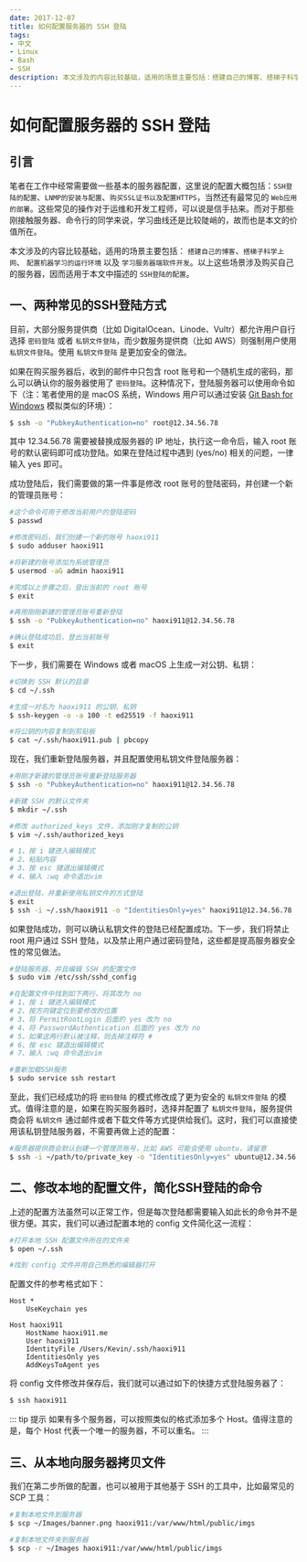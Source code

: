 ```yaml
---
date: 2017-12-07
title: 如何配置服务器的 SSH 登陆
tags:
- 中文
- Linux
- Bash
- SSH
description: 本文涉及的内容比较基础，适用的场景主要包括：搭建自己的博客、搭梯子科学上网、配置机器学习的运行环境以及学习服务器端软件开发。以上这些场景涉及购买自己的服务器，因而适用于本文中描述的SSH登陆的配置。
---
```

# 如何配置服务器的 SSH 登陆

## 引言

笔者在工作中经常需要做一些基本的服务器配置，这里说的配置大概包括：`SSH登陆的配置`、`LNMP的安装与配置`、`购买SSL证书以及配置HTTPS`，当然还有最常见的 `Web应用的部署`。这些常见的操作对于运维和开发工程师，可以说是信手拈来。而对于那些刚接触服务器、命令行的同学来说，学习曲线还是比较陡峭的，故而也是本文的价值所在。

本文涉及的内容比较基础，适用的场景主要包括： `搭建自己的博客`、`搭梯子科学上网`、 `配置机器学习的运行环境` 以及 `学习服务器端软件开发`。以上这些场景涉及购买自己的服务器，因而适用于本文中描述的 `SSH登陆的配置`。

## 一、两种常见的SSH登陆方式

目前，大部分服务提供商（比如 DigitalOcean、Linode、Vultr）都允许用户自行选择 `密码登陆` 或者 `私钥文件登陆`，而少数服务提供商（比如 AWS）则强制用户使用 `私钥文件登陆`。使用 `私钥文件登陆` 是更加安全的做法。

如果在购买服务器后，收到的邮件中只包含 root 账号和一个随机生成的密码，那么可以确认你的服务器使用了 `密码登陆`。这种情况下，登陆服务器可以使用命令如下（注：笔者使用的是 macOS 系统，Windows 用户可以通过安装 [Git Bash for Windows](https://git-for-windows.github.io/) 模拟类似的环境）：

```bash
$ ssh -o "PubkeyAuthentication=no" root@12.34.56.78
```

其中 12.34.56.78 需要被替换成服务器的 IP 地址，执行这一命令后，输入 root 账号的默认密码即可成功登陆。如果在登陆过程中遇到 (yes/no) 相关的问题，一律输入 yes 即可。

成功登陆后，我们需要做的第一件事是修改 root 账号的登陆密码，并创建一个新的管理员账号：

```bash
#这个命令可用于修改当前用户的登陆密码
$ passwd 

#修改密码后，我们创建一个新的账号 haoxi911
$ sudo adduser haoxi911

#将新建的账号添加为系统管理员
$ usermod -aG admin haoxi911

#完成以上步骤之后，登出当前的 root 账号
$ exit

#再用刚刚新建的管理员账号重新登陆
$ ssh -o "PubkeyAuthentication=no" haoxi911@12.34.56.78

#确认登陆成功后，登出当前账号
$ exit
```

下一步，我们需要在 Windows 或者 macOS 上生成一对公钥、私钥：

```bash
#切换到 SSH 默认的目录
$ cd ~/.ssh

#生成一对名为 haoxi911 的公钥、私钥
$ ssh-keygen -o -a 100 -t ed25519 -f haoxi911

#将公钥的内容复制到剪贴板
$ cat ~/.ssh/haoxi911.pub | pbcopy
```

现在，我们重新登陆服务器，并且配置使用私钥文件登陆服务器：

```bash
#用刚才新建的管理员账号重新登陆服务器
$ ssh -o "PubkeyAuthentication=no" haoxi911@12.34.56.78

#新建 SSH 的默认文件夹
$ mkdir ~/.ssh

#修改 authorized_keys 文件，添加刚才复制的公钥
$ vim ~/.ssh/authorized_keys

# 1、按 i 键进入编辑模式
# 2、粘贴内容
# 3、按 esc 键退出编辑模式
# 4、输入 :wq 命令退出vim

#退出登陆，并重新使用私钥文件的方式登陆
$ exit
$ ssh -i ~/.ssh/haoxi911 -o "IdentitiesOnly=yes" haoxi911@12.34.56.78
```

如果登陆成功，则可以确认私钥文件的登陆已经配置成功。下一步，我们将禁止 root 用户通过 SSH 登陆，以及禁止用户通过密码登陆，这些都是提高服务器安全性的常见做法。

```bash
#登陆服务器，并且编辑 SSH 的配置文件
$ sudo vim /etc/ssh/sshd_config

#在配置文件中找到如下两行，将其改为 no
# 1、按 i 键进入编辑模式
# 2、按方向键定位到要修改的位置
# 3、将 PermitRootLogin 后面的 yes 改为 no
# 4、将 PasswordAuthentication 后面的 yes 改为 no
# 5、如果这两行默认被注释，则去掉注释符 #
# 6、按 esc 键退出编辑模式
# 7、输入 :wq 命令退出vim

#重新加载SSH服务
$ sudo service ssh restart
```

至此，我们已经成功的将 `密码登陆` 的模式修改成了更为安全的 `私钥文件登陆` 的模式。值得注意的是，如果在购买服务器时，选择并配置了 `私钥文件登陆`，服务提供商会将 `私钥文件` 通过邮件或者下载文件等方式提供给我们。这时，我们可以直接使用该私钥登陆服务器，不需要再做上述的配置：

```bash
#服务器提供商会默认创建一个管理员账号，比如 AWS 可能会使用 ubuntu，请留意
$ ssh -i ~/path/to/private_key -o "IdentitiesOnly=yes" ubuntu@12.34.56.78
```

## 二、修改本地的配置文件，简化SSH登陆的命令

上述的配置方法虽然可以正常工作，但是每次登陆都需要输入如此长的命令并不是很方便。其实，我们可以通过配置本地的 config 文件简化这一流程：

```bash
#打开本地 SSH 配置文件所在的文件夹
$ open ~/.ssh

#找到 config 文件并用自己熟悉的编辑器打开
```

配置文件的参考格式如下：

```
Host *
    UseKeychain yes

Host haoxi911
    HostName haoxi911.me
    User haoxi911
    IdentityFile /Users/Kevin/.ssh/haoxi911
    IdentitiesOnly yes
    AddKeysToAgent yes
```

将 config 文件修改并保存后，我们就可以通过如下的快捷方式登陆服务器了：

```bash
$ ssh haoxi911
```

::: tip 提示
如果有多个服务器，可以按照类似的格式添加多个 Host。值得注意的是，每个 Host 代表一个唯一的服务器，不可以重名。
:::

## 三、从本地向服务器拷贝文件

我们在第二步所做的配置，也可以被用于其他基于 SSH 的工具中，比如最常见的 SCP 工具：

```bash
#复制本地文件到服务器
$ scp ~/Images/banner.png haoxi911:/var/www/html/public/imgs

#复制本地文件夹到服务器
$ scp -r ~/Images haoxi911:/var/www/html/public/imgs
```

<Comment />